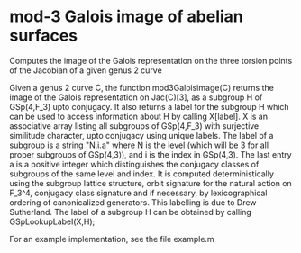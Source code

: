 # mod-3 Galois image of abelian surfaces
Computes the image of the Galois representation on the three torsion points of the Jacobian of a given genus 2 curve

Given a genus 2 curve C, the function mod3Galoisimage(C) returns the image of the Galois representation on Jac(C)[3],
as a subgroup H of GSp(4,F_3) upto conjugacy. It also returns a label for the subgroup H which can be used to access
information about H by calling X[label]. X is an associative array listing all subgroups of GSp(4,F_3) with surjective
similitude character, upto conjugacy using unique labels. The label of a subgroup is a string "N.i.a" where N is the
level (which will be 3 for all proper subgroups of GSp(4,3)), and i is the index in GSp(4,3). The last entry a is a
positive integer which distinguishes the conjugacy classes of subgroups of the same level and index. It is computed
deterministically using the subgroup lattice structure, orbit signature for the natural action on F_3^4, conjugacy class
signature and if necessary, by lexicographical ordering of canonicalized generators. This labelling is due to Drew Sutherland.
The label of a subgroup H can be obtained by calling GSpLookupLabel(X,H);

For an example implementation, see the file example.m
